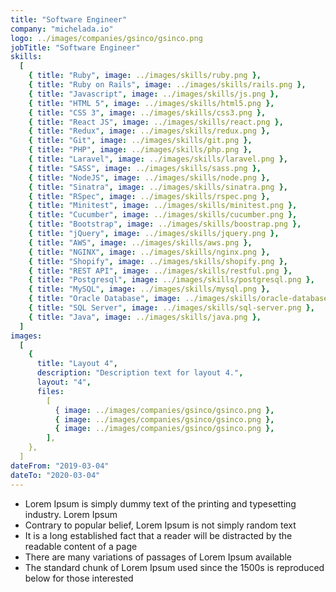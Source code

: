 ```yaml
---
title: "Software Engineer"
company: "michelada.io"
logo: ../images/companies/gsinco/gsinco.png
jobTitle: "Software Engineer"
skills:
  [
    { title: "Ruby", image: ../images/skills/ruby.png },
    { title: "Ruby on Rails", image: ../images/skills/rails.png },
    { title: "Javascript", image: ../images/skills/js.png },
    { title: "HTML 5", image: ../images/skills/html5.png },
    { title: "CSS 3", image: ../images/skills/css3.png },
    { title: "React JS", image: ../images/skills/react.png },
    { title: "Redux", image: ../images/skills/redux.png },
    { title: "Git", image: ../images/skills/git.png },
    { title: "PHP", image: ../images/skills/php.png },
    { title: "Laravel", image: ../images/skills/laravel.png },
    { title: "SASS", image: ../images/skills/sass.png },
    { title: "NodeJS", image: ../images/skills/node.png },
    { title: "Sinatra", image: ../images/skills/sinatra.png },
    { title: "RSpec", image: ../images/skills/rspec.png },
    { title: "Minitest", image: ../images/skills/minitest.png },
    { title: "Cucumber", image: ../images/skills/cucumber.png },
    { title: "Bootstrap", image: ../images/skills/boostrap.png },
    { title: "jQuery", image: ../images/skills/jquery.png },
    { title: "AWS", image: ../images/skills/aws.png },
    { title: "NGINX", image: ../images/skills/nginx.png },
    { title: "Shopify", image: ../images/skills/shopify.png },
    { title: "REST API", image: ../images/skills/restful.png },
    { title: "Postgresql", image: ../images/skills/postgresql.png },
    { title: "MySQL", image: ../images/skills/mysql.png },
    { title: "Oracle Database", image: ../images/skills/oracle-database.png },
    { title: "SQL Server", image: ../images/skills/sql-server.png },
    { title: "Java", image: ../images/skills/java.png },
  ]
images:
  [
    {
      title: "Layout 4",
      description: "Description text for layout 4.",
      layout: "4",
      files:
        [
          { image: ../images/companies/gsinco/gsinco.png },
          { image: ../images/companies/gsinco/gsinco.png },
          { image: ../images/companies/gsinco/gsinco.png },
        ],
    },
  ]
dateFrom: "2019-03-04"
dateTo: "2020-03-04"
---
```

- Lorem Ipsum is simply dummy text of the printing and typesetting industry. Lorem Ipsum
- Contrary to popular belief, Lorem Ipsum is not simply random text
- It is a long established fact that a reader will be distracted by the readable content of a page
- There are many variations of passages of Lorem Ipsum available
- The standard chunk of Lorem Ipsum used since the 1500s is reproduced below for those interested
